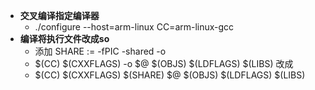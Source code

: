 * **交叉编译指定编译器** 
	- ./configure --host=arm-linux CC=arm-linux-gcc
* **编译将执行文件改成so**
	- 添加 SHARE   := -fPIC -shared -o     
 	- $(CC) $(CXXFLAGS) -o $@ $(OBJS) $(LDFLAGS) $(LIBS)  改成
	- $(CC) $(CXXFLAGS) $(SHARE) $@ $(OBJS) $(LDFLAGS) $(LIBS)